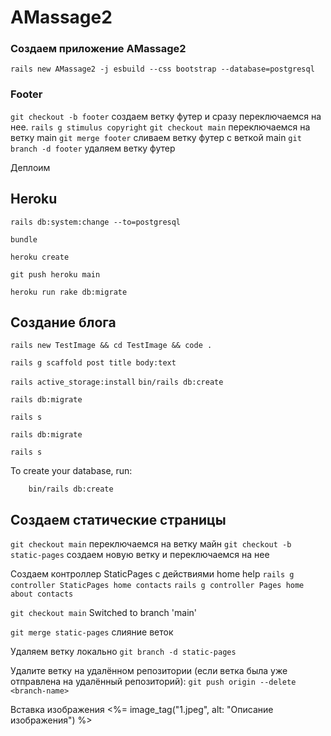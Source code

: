 # AMassage2

### Создаем приложение AMassage2
`rails new AMassage2 -j esbuild --css bootstrap --database=postgresql`

### Footer
`git checkout -b footer` создаем ветку футер и сразу переключаемся на нее.
`rails g stimulus copyright`
`git checkout main` переключаемся на ветку main
`git merge footer` сливаем ветку футер с веткой main
`git branch -d footer` удаляем ветку футер

Деплоим
## Heroku

`rails db:system:change --to=postgresql`

`bundle`

`heroku create`

`git push heroku main`

`heroku run rake db:migrate`

## Создание блога
`rails new TestImage && cd TestImage && code .`

`rails g scaffold post title body:text`

`rails active_storage:install`
 `bin/rails db:create`

`rails db:migrate`

`rails s`

`rails db:migrate`

`rails s`

To create your database, run:

        bin/rails db:create

## Создаем статические страницы 

 `git checkout main` переключаемся на ветку майн 
 `git checkout -b static-pages` создаем новую ветку и переключаемся на нее

Создаем контроллер StaticPages с действиями home help
`rails g controller StaticPages home contacts`
`rails g controller Pages home about contacts`



`git checkout main`
Switched to branch 'main'

`git merge static-pages` слияние веток


Удаляем ветку локально 
`git branch -d static-pages`

Удалите ветку на удалённом репозитории (если ветка была уже отправлена на удалённый репозиторий):
`git push origin --delete <branch-name>`

Вставка изображения
<%= image_tag("1.jpeg", alt: "Описание изображения") %>